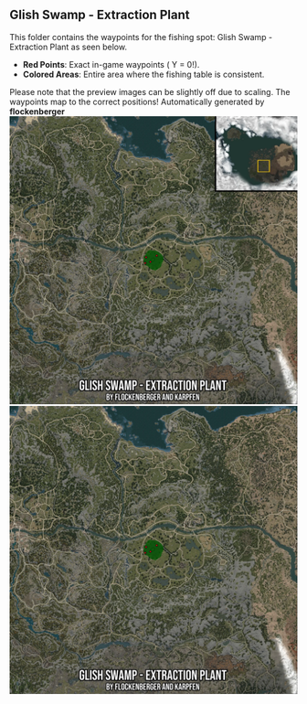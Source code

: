 ## Glish Swamp - Extraction Plant
This folder contains the waypoints for the fishing spot: Glish Swamp - Extraction Plant as seen below.

- **Red Points**: Exact in-game waypoints ( Y = 0!).
- **Colored Areas**: Entire area where the fishing table is consistent.

Please note that the preview images can be slightly off due to scaling. The waypoints map to the correct positions!
Automatically generated by **flockenberger**
<img src="./Preview.webp" width="900"/> <img src="./Preview_Full.webp" width="900"/>